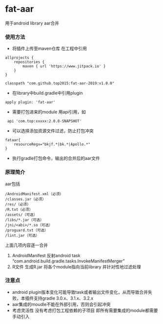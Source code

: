# fat-aar
用于android library aar合并
### 使用方法
+ 将插件上传至maven仓库 在工程中引用
```
allprojects {
	repositories {
		maven { url 'https://www.jitpack.io' }
	}
}

classpath "com.github.top2015:fat-aar-2019:v1.0.0"
```
+ 在library中build.gradle中引用plugin
```
apply plugin: 'fat-aar'
```
+ 需要打包进来的module 用api引用，如
```
 api 'com.top:xxxxx:2.0.0-SNAPSHOT'
```
+ 可以选择添加资源文件过滤，防止打包冲突
```
fataar{
    resourceRegx="bkjf.*|bk.*|Apollo.*"
}
```
+ 执行gradle打包命令，输出的合并后的aar文件

### 原理简介
aar包括
```
/AndroidManifest.xml（必须）
/classes.jar（必须）
/res/（必须）
/R.txt（必须）
/assets/（可选）
/libs/*.jar（可选）
/jni/<abi>/*.so（可选）
/proguard.txt（可选）
/lint.jar（可选）
```
上面几项内容逐一合并
1. AndroidManifest 反射android task “com.android.build.gradle.tasks.InvokeManifestMerger”
2. R文件 生成R.jar 将各个module指向当前library 并针对性地过滤处理
### 注意点
+ android plugin版本变化可能导致task或者输出文件变化，从而导致合并失败，本插件支持gradle 3.0.x、3.1.x、3.2.x
+ aar集成的moudle不能在外部引用，否则会引起冲突
+ 考虑灵活性 没有考虑打包工程依赖的子项目 即所有需要集成的module都需要手动引入